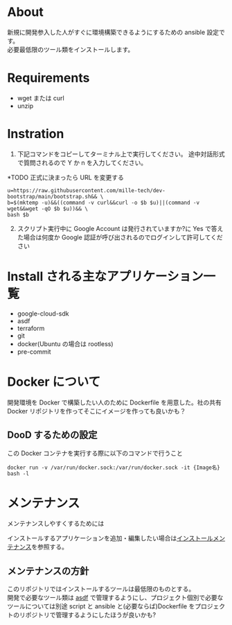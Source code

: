 # About

新規に開発参入した人がすぐに環境構築できるようにするための ansible 設定です。  
必要最低限のツール類をインストールします。

# Requirements

- wget または curl
- unzip

# Instration

1. 下記コマンドをコピーしてターミナル上で実行してください。
   途中対話形式で質問されるので Y か n を入力してください。

\*TODO 正式に決まったら URL を変更する

```console
u=https://raw.githubusercontent.com/mille-tech/dev-bootstrap/main/bootstrap.sh&& \
b=$(mktemp -u)&&((command -v curl&&curl -o $b $u)||(command -v wget&&wget -qO $b $u))&& \
bash $b
```

2. スクリプト実行中に Google Account は発行されていますか?に Yes で答えた場合は何度か Google 認証が呼び出されるのでログインして許可してください

# Install される主なアプリケーション一覧

- google-cloud-sdk
- asdf
- terraform
- git
- docker(Ubuntu の場合は rootless)
- pre-commit

# Docker について

開発環境を Docker で構築したい人のために Dockerfile を用意した。社の共有 Docker リポジトリを作ってそこにイメージを作っても良いかも？

## DooD するための設定

この Docker コンテナを実行する際に以下のコマンドで行うこと

```console
docker run -v /var/run/docker.sock:/var/run/docker.sock -it {Image名} bash -l
```

# メンテナンス

メンテナンスしやすくするためには

インストールするアプリケーションを追加・編集したい場合は[インストールメンテナンス](./ansible/README.md#インストールアプリケーションの変更)を参照する。

## メンテナンスの方針

このリポジトリではインストールするツールは最低限のものとする。  
開発で必要なツール類は [asdf](https://github.com/asdf-vm/asdf) で管理するようにし、プロジェクト個別で必要なツールについては別途 script と ansible と(必要ならば)Dockerfile をプロジェクトのリポジトリで管理するようにしたほうが良いかも?
